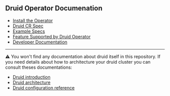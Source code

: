 ## Druid Operator Documenation

* [Install the Operator](./getting_started.md)
* [Druid CR Spec](./druid_cr.md)
* [Example Specs](./examples.md)
* [Feature Supported by Druid Operator](./features.md)
* [Developer Documentation](./dev_doc.md)

---

:warning: You won't find any documentation about druid itself in this repository.
If you need details about how to architecture your druid cluster you can consult theses documentations:

* [Druid introduction](<https://druid.apache.org/docs/latest/design/index.html>)
* [Druid architecture](https://druid.apache.org/docs/latest/design/architecture.html)
* [Druid configuration reference](https://druid.apache.org/docs/latest/configuration/index.html)
